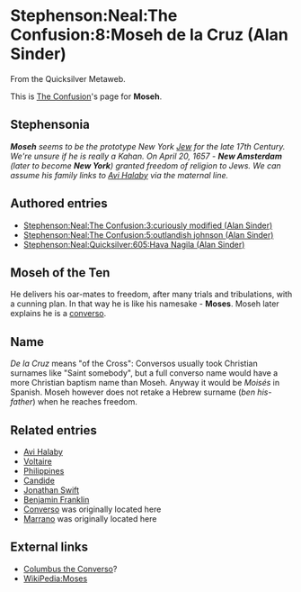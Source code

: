 
# Stephenson:Neal:The Confusion:8:Moseh de la Cruz (Alan Sinder)

From the Quicksilver Metaweb.

This is [The Confusion](/the-confusion)'s page for **Moseh**.

## Stephensonia


***Moseh** seems to be the prototype New York [Jew](/judaism) for the late 17th Century. We're unsure if he is really a Kahan. On April 20, 1657 - **New Amsterdam** (later to become **New York**) granted freedom of religion to Jews. We can assume his family links to [Avi Halaby](/avi-halaby) via the maternal line.*

## Authored entries


* [Stephenson:Neal:The Confusion:3:curiously modified (Alan Sinder)](/stephenson-neal-the-confusion-3-curiously-modified-alan-sinder)
* [Stephenson:Neal:The Confusion:5:outlandish johnson (Alan Sinder)](/stephenson-neal-the-confusion-5-outlandish-johnson-alan-sinder)
* [Stephenson:Neal:Quicksilver:605:Hava Nagila (Alan Sinder)](/stephenson-neal-quicksilver-605-hava-nagila-alan-sinder)


## Moseh of the Ten


He delivers his oar-mates to freedom, after many trials and tribulations, with a cunning plan. In that way he is like his namesake - **Moses**. Moseh later explains he is a [converso](/converso).

## Name


*De la Cruz* means "of the Cross": Conversos usually took Christian surnames like "Saint somebody", but a full converso name would have a more Christian baptism name than Moseh.
Anyway it would be *Moisés* in Spanish.
Moseh however does not retake a Hebrew surname (*ben his-father*) when he reaches freedom.

## Related entries


* [Avi Halaby](/avi-halaby)
* [Voltaire](/voltaire)
* [Philippines](/philippines)
* [Candide](/candide)
* [Jonathan Swift](/jonathan-swift)
* [Benjamin Franklin](/benjamin-franklin)
* [Converso](/converso) was originally located here
* [Marrano](/marrano) was originally located here


## External links


* [Columbus the Converso](/http-en-wikipedia-org-wiki-christopher-columbus-columbus-s-national-origin-subject-of-debate)?
* [WikiPedia:Moses](/)
